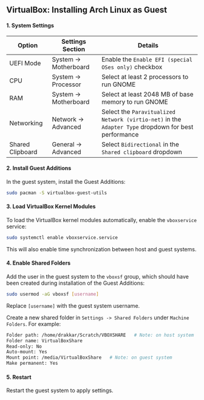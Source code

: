 ## VirtualBox: Installing Arch Linux as Guest

#### 1. System Settings

| Option           | Settings Section      | Details                                                      |
| ---------------- | --------------------- | ------------------------------------------------------------ |
| UEFI Mode        | System -> Motherboard | Enable the `Enable EFI (special OSes only)` checkbox         |
| CPU              | System -> Processor   | Select at least 2 processors to run GNOME                    |
| RAM              | System -> Motherboard | Select at least 2048 MB of base memory to run GNOME          |
| Networking       | Network -> Advanced   | Select the `Paravitualized Network (virtio-net)` in the `Adapter Type` dropdown for best performance |
| Shared Clipboard | General -> Advanced   | Select `Bidirectional` in the `Shared clipboard` dropdown    |

#### 2. Install Guest Additions

In the guest system, install the Guest Additions:

```bash
sudo pacman -S virtualbox-guest-utils
```

#### 3. Load VirtualBox Kernel Modules

To load the VirtualBox kernel modules automatically, enable the `vboxservice` service:

```bash
sudo systemctl enable vboxservice.service
```

This will also enable time synchronization between host and guest systems.

#### 4. Enable Shared Folders

Add the user in the guest system to the `vboxsf` group, which should have been created during installation of the Guest Additions:

```bash
sudo usermod -aG vboxsf [username]
```

Replace `[username]` with the guest system username.

Create a new shared folder in `Settings -> Shared Folders` under `Machine Folders`. For example:

```bash
Folder path: /home/drakkar/Scratch/VBOXSHARE   # Note: on host system
Folder name: VirtualBoxShare
Read-only: No
Auto-mount: Yes
Mount point: /media/VirtualBoxShare   # Note: on guest system
Make permanent: Yes
```

#### 5. Restart

Restart the guest system to apply settings.